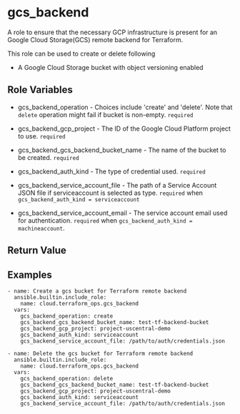 # gcs_backend

A role to ensure that the necessary GCP infrastructure is present for an Google Cloud Storage(GCS) remote backend for Terraform.

This role can be used to create or delete following
- A Google Cloud Storage bucket with object versioning enabled

## Role Variables

- gcs_backend_operation - Choices include 'create' and 'delete'. Note that `delete` operation might fail if bucket is non-empty. `required`

- gcs_backend_gcp_project - The ID of the Google Cloud Platform project to use. `required`

- gcs_backend_gcs_backend_bucket_name - The name of the bucket to be created. `required`

- gcs_backend_auth_kind - The type of credential used. `required`

- gcs_backend_service_account_file - The path of a Service Account JSON file if serviceaccount is selected as type. `required` when `gcs_backend_auth_kind = serviceaccount`

- gcs_backend_service_account_email - The service account email used for authentication. `required` when `gcs_backend_auth_kind = machineaccount`.

Return Value
------------

## Examples
```
- name: Create a gcs bucket for Terraform remote backend
  ansible.builtin.include_role:
    name: cloud.terraform_ops.gcs_backend
  vars:
    gcs_backend_operation: create
    gcs_backend_gcs_backend_bucket_name: test-tf-backend-bucket
    gcs_backend_gcp_project: project-uscentral-demo
    gcs_backend_auth_kind: serviceaccount
    gcs_backend_service_account_file: /path/to/auth/credentials.json

- name: Delete the gcs bucket for Terraform remote backend
  ansible.builtin.include_role:
    name: cloud.terraform_ops.gcs_backend
  vars:
    gcs_backend_operation: delete
    gcs_backend_gcs_backend_bucket_name: test-tf-backend-bucket
    gcs_backend_gcp_project: project-uscentral-demo
    gcs_backend_auth_kind: serviceaccount
    gcs_backend_service_account_file: /path/to/auth/credentials.json
```